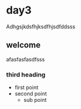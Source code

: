 # day3

Adhgsjkdsfhjksdfhjsdfddsss

## welcome

afasfasfasdfsss

### third heading

* first point
* second point
    * sub point
